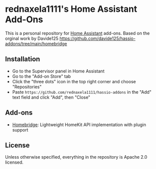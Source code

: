 # rednaxela1111's Home Assistant Add-Ons

This is a personal repository for [Home Assistant](https://www.home-assistant.io) add-ons.
Based on the orginal work by Davide125 https://github.com/davide125/hassio-addons/tree/main/homebridge

## Installation

* Go to the Supervisor panel in Home Assistant
* Go to the "Add-on Store" tab
* Click the "three dots" icon in the top right corner and choose "Repositories"
* Paste `https://github.com/rednaxela1111/hassio-addons` in the "Add" text field and click "Add", then "Close"

## Add-ons

* [Homebridge](homebridge/): Lightweight HomeKit API implementation with plugin support

## License

Unless otherwise specified, everything in the repository is Apache 2.0 licensed.
